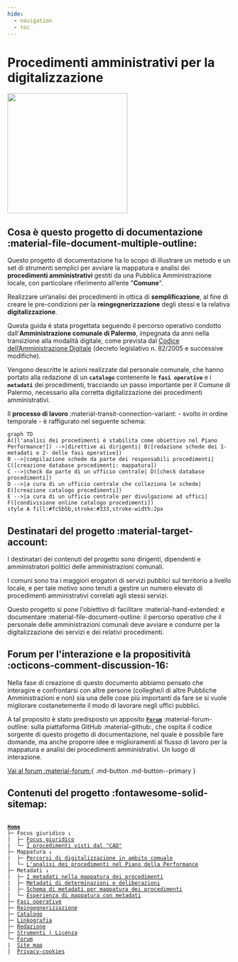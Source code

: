 ```yaml
---
hide:
  - navigation
  - toc
---
```


# Procedimenti amministrativi per la digitalizzazione
<img src="https://github.com/UO-TransizioneDigitaleComunePalermo/mappatura-procedimenti-amministrativi/blob/main/docs/img/procedimenti-logo1.png?raw=true" width="270">


## Cosa è questo progetto di documentazione :material-file-document-multiple-outline:
Questo progetto di documentazione ha lo scopo di illustrare un metodo e un set di strumenti semplici per avviare la mappatura e analisi dei **procedimenti amministrativi** gestiti da una Pubblica Amministrazione locale, con particolare riferimento all’ente "**Comune**".

Realizzare un’analisi dei procedimenti in ottica di **semplificazione**, al fine di creare le pre-condizioni per la **reingegnerizzazione** degli stessi e la relativa **digitalizzazione**.

Questa guida è stata progettata seguendo il percorso operativo condotto dall’**Amministrazione comunale di Palermo**, impegnata da anni nella transizione alla modalità digitale, come prevista dal [Codice dell’Amministrazione Digitale](https://docs.italia.it/italia/piano-triennale-ict/codice-amministrazione-digitale-docs/it/v2021-07-30/index.html) (decreto legislativo n. 82/2005 e successive modifiche). 

Vengono descritte le azioni realizzate dal personale comunale, che hanno portato alla redazione di un **`catalogo`** contenente le **`fasi operative`** e i **`metadati`** dei procedimenti, tracciando un passo importante per il Comune di Palermo, necessario alla corretta digitalizzazione dei procedimenti amministrativi.
<!-- <span style="background-color: #757474; color: #ffffff; padding: 0px 4px; border-radius: 5px;"><b>catalogo</b></span> -->

Il **processo di lavoro** :material-transit-connection-variant: - svolto in ordine temporale - è raffigurato nel seguente schema:
``` mermaid
graph TD
A([l'analisi dei procedimenti è stabilita come obiettivo nel Piano Performance!]) -->|direttive ai dirigenti| B([redazione schede dei 1- metadati e 2- delle fasi operative])
B -->|compilazione schede da parte dei responsabili procedimenti| C([creazione database procedimenti: mappatura]) 
C -->|check da parte di un ufficio centrale| D([check database procedimenti]) 
D -->|a cura di un ufficio centrale che colleziona le schede| E([creazione catalogo procedimenti]) 
E -->|a cura di un ufficio centrale per divulgazione ad uffici| F([condivisione online catalogo procedimenti])
style A fill:#fc5b5b,stroke:#333,stroke-width:2px  
```
<!-- era fill:#f9f -->

## Destinatari del progetto :material-target-account:
I destinatari dei contenuti del progetto sono dirigenti, dipendenti e amministratori politici delle amministrazioni comunali.

I comuni sono tra i maggiori erogatori di servizi pubblici sul territorio a livello locale, e per tale motivo sono tenuti a gestire un numero elevato di procedimenti amministrativi correlati agli stessi servizi. 

Questo progetto si pone l'obiettivo di facilitare :material-hand-extended: e documentare :material-file-document-outline: il percorso operativo che il personale delle amministrazioni comunali deve avviare e condurre per la digitalizzazione dei servizi e dei relativi procedimenti.


## Forum per l'interazione e la propositività :octicons-comment-discussion-16:
Nella fase di creazione di questo documento abbiamo pensato che interagire e confrontarsi con altre persone (colleghe/i di altre Pubbliche Amministrazioni e non) sia una delle cose più importanti da fare se si vuole migliorare costanetemente il modo di lavorare negli uffici pubblici. 

A tal proposito è stato predisposto un apposito [**`Forum`**](https://github.com/UO-TransizioneDigitaleComunePalermo/mappatura-procedimenti-amministrativi/discussions) :material-forum-outline: sulla piattaforma GitHub :material-github:, che ospita il codice sorgente di questo progetto di documentazione, nel quale è possibile fare domande, ma anche proporre idee e miglioramenti al flusso di lavoro per la mappatura e analisi dei procedimenti amministrativi. Un luogo di interazione. 

[Vai al forum :material-forum:](https://github.com/UO-TransizioneDigitaleComunePalermo/mappatura-procedimenti-amministrativi/discussions){ .md-button .md-button--primary }


## Contenuti del progetto :fontawesome-solid-sitemap:
<pre><code>
<a href="https://uo-transizionedigitalecomunepalermo.github.io/mappatura-procedimenti-amministrativi/" target="_self"><b>Home</b></a>
├─ Focus giuridico &#8595; 
|  ├─ <a href="https://uo-transizionedigitalecomunepalermo.github.io/mappatura-procedimenti-amministrativi/contenuti/focus-giuridico/" target="_self">Focus giuridico</a>
|  └─ <a href="https://uo-transizionedigitalecomunepalermo.github.io/mappatura-procedimenti-amministrativi/contenuti/cad/" target="_self">I procedimenti visti dal "CAD"</a>
├─ Mappatura &#8595;
|  ├─ <a href="https://uo-transizionedigitalecomunepalermo.github.io/mappatura-procedimenti-amministrativi/contenuti/digitalizzazione-ambito-comunale/" target="_self">Percorsi di digitalizzazione in ambito comuale</a>
|  └─ <a href="https://uo-transizionedigitalecomunepalermo.github.io/mappatura-procedimenti-amministrativi/contenuti/esperienza-analisi/" target="_self">L'analisi dei procedimenti nel Piano della Performance</a>
├─ Metadati &#8595;
|  ├─ <a href="https://uo-transizionedigitalecomunepalermo.github.io/mappatura-procedimenti-amministrativi/contenuti/metadati/" target="_self">I metadati nella mappatura dei procedimenti</a>
|  ├─ <a href="https://uo-transizionedigitalecomunepalermo.github.io/mappatura-procedimenti-amministrativi/contenuti/metadati-determinazione-deliberazione/" target="_self">Metadati di determinazioni e deliberazioni</a>
|  ├─ <a href="https://uo-transizionedigitalecomunepalermo.github.io/mappatura-procedimenti-amministrativi/contenuti/schema-metadati/" target="_self">Schema di metadati per mappatura dei procedimenti</a>
|  └─ <a href="https://uo-transizionedigitalecomunepalermo.github.io/mappatura-procedimenti-amministrativi/contenuti/esperienza-metadatazione/" target="_self">Esperienza di mappatura con metadati</a>   
├─ <a href="https://uo-transizionedigitalecomunepalermo.github.io/mappatura-procedimenti-amministrativi/contenuti/fasi-operative/" target="_self">Fasi operative</a>
├─ <a href="https://uo-transizionedigitalecomunepalermo.github.io/mappatura-procedimenti-amministrativi/contenuti/reingegnerizzazione/" target="_self">Reingegnerizzazione</a>
├─ <a href="https://uo-transizionedigitalecomunepalermo.github.io/mappatura-procedimenti-amministrativi/contenuti/catalogo/" target="_self">Catalogo</a>
├─ <a href="https://uo-transizionedigitalecomunepalermo.github.io/mappatura-procedimenti-amministrativi/contenuti/linkografia/" target="_self">Linkografia</a>
├─ <a href="https://uo-transizionedigitalecomunepalermo.github.io/mappatura-procedimenti-amministrativi/contenuti/redazione/" target="_self">Redazione</a>
├─ <a href="https://uo-transizionedigitalecomunepalermo.github.io/mappatura-procedimenti-amministrativi/contenuti/strumenti/" target="_self">Strumenti | Licenza</a>
└─ <a href="https://github.com/UO-TransizioneDigitaleComunePalermo/mappatura-procedimenti-amministrativi/discussions" target="_self">Forum</a>
|  <a href="https://uo-transizionedigitalecomunepalermo.github.io/mappatura-procedimenti-amministrativi/site-map/" target="_blank">Site map</a>
|  <a href="https://uo-transizionedigitalecomunepalermo.github.io/mappatura-procedimenti-amministrativi/privacy/" target="_blank">Privacy-cookies</a>
</code></pre>
